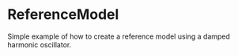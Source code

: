 # ReferenceModel

Simple example of how to create a reference model using a damped harmonic oscillator. 
